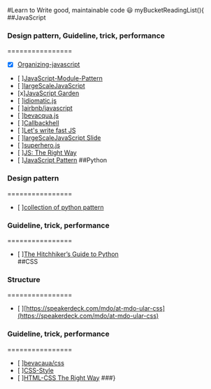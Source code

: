 #Learn to Write good, maintainable code :smiley:
myBucketReadingList(){
##JavaScript
### Design pattern, Guideline, trick, performance
================
- [x] [Organizing-javascript](http://alistapart.com/article/the-design-of-code-organizing-javascript)  
- [ ][JavaScript-Module-Pattern](https://css-tricks.com/how-do-you-structure-javascript-the-module-pattern-edition/)  
- [ ][largeScaleJavaScript](http://addyosmani.com/largescalejavascript/)  
- [x][JavaScript Garden](http://bonsaiden.github.io/JavaScript-Garden/zhtw/)  
- [ ][idiomatic.js](https://github.com/rwaldron/idiomatic.js)  
- [ ][airbnb/javascript](https://github.com/airbnb/javascript)  
- [ ][bevacqua.js](https://github.com/bevacqua/js)  
- [ ][Callbackhell](http://callbackhell.com/)  
- [ ][Let's write fast JS](https://medium.com/the-javascript-collection/lets-write-fast-javascript-2b03c5575d9e)  
- [ ][largeScaleJavaScript Slide](http://www.slideshare.net/AddyOsmani/largescale-javascript-development)  
- [ ][superhero.js](https://github.com/superherojs/superherojs)  
- [ ][JS: The Right Way](http://jstherightway.org/)  
- [ ][JavaScript Pattern](https://github.com/shichuan/javascript-patterns)
##Python
### Design pattern
================
- [ ][collection of python pattern](https://github.com/faif/python-patterns)  
### Guideline, trick, performance
================
- [ ][The Hitchhiker’s Guide to Python](http://docs.python-guide.org/en/latest/)  
##CSS
### Structure
================
- [ ][https://speakerdeck.com/mdo/at-mdo-ular-css](https://speakerdeck.com/mdo/at-mdo-ular-css)  
### Guideline, trick, performance
================
- [ ][bevacaua/css](https://github.com/bevacqua/css)
- [ ][CSS-Style](https://github.com/byrichardpowell/CSS-Style)  
- [ ][HTML-CSS The Right Way](https://github.com/renoirb/htmlcsstherightway)
###}

